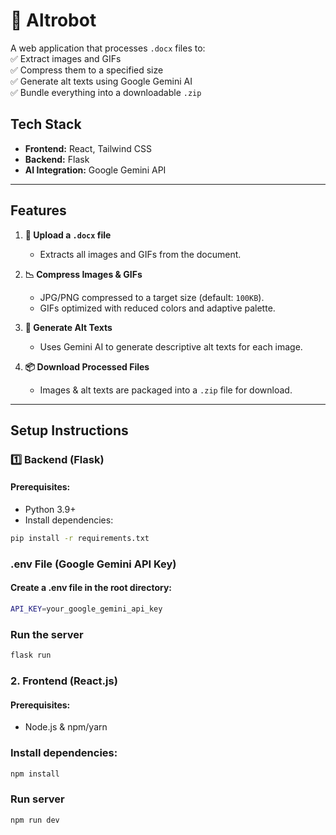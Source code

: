 # 📄 Altrobot 

A web application that processes `.docx` files to:  
✅ Extract images and GIFs  
✅ Compress them to a specified size  
✅ Generate alt texts using Google Gemini AI  
✅ Bundle everything into a downloadable `.zip`  

##  Tech Stack  
- **Frontend:** React, Tailwind CSS  
- **Backend:** Flask
- **AI Integration:** Google Gemini API  

---

##  Features  

1. **📄 Upload a `.docx` file**  
   - Extracts all images and GIFs from the document.  

2. **📉 Compress Images & GIFs**  
   - JPG/PNG compressed to a target size (default: `100KB`).  
   - GIFs optimized with reduced colors and adaptive palette.  

3. **🤖 Generate Alt Texts**  
   - Uses Gemini AI to generate descriptive alt texts for each image.  

4. **📦 Download Processed Files**  
   - Images & alt texts are packaged into a `.zip` file for download.  

---

##  Setup Instructions  

### **1️⃣ Backend (Flask)**
#### **Prerequisites:**  
- Python 3.9+  
- Install dependencies:  

```bash
pip install -r requirements.txt
```

### .env File (Google Gemini API Key)

#### Create a .env file in the root directory:
```bash
API_KEY=your_google_gemini_api_key
```

### Run the server

```bash
flask run
```


### **2. Frontend (React.js)**
#### **Prerequisites:**  
- Node.js & npm/yarn

### Install dependencies:  

```bash
npm install
```

### Run server

```bash
npm run dev
```
